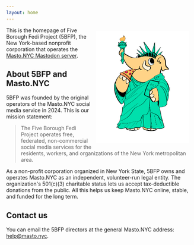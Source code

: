 ```yaml
---
layout: home
---
```


<img src="images/statue.png" style="margin:10px; float:right; max-width: 50%" alt="A cartoon mastodon dressed like the Statue of Liberty and enjoying a slice of pizza." />

This is the homepage of Five Borough Fedi Project (5BFP), the New York-based nonprofit corporation that operates the [Masto.NYC Mastodon server](https://masto.nyc).

## About 5BFP and Masto.NYC

5BFP was founded by the original operators of the Masto.NYC
social media service in 2024. This is our mission statement:

> The Five Borough Fedi Project operates free, federated, non-commercial social media services for the residents, workers, and organizations of the New York metropolitan area.

As a non-profit corporation organized in New York State, 5BFP owns and operates Masto.NYC as an independent, volunteer-run legal entity. The organization's 501(c)(3) charitable status lets us accept tax-deductible donations from the public. All this helps us keep Masto.NYC online, stable, and funded for the long term.

## Contact us

You can email the 5BFP directors at the general Masto.NYC address: <help@masto.nyc>.